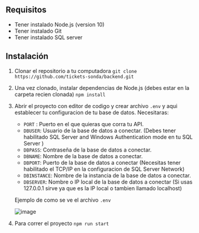 ## Requisitos

-   Tener instalado Node.js (version 10)
-   Tener instalado Git
-   Tener instalado SQL server

## Instalación

1. Clonar el repositorio a tu computadora
   `git clone https://github.com/tickets-sonda/backend.git`
2. Una vez clonado, instalar dependencias de Node.js (debes estar en la carpeta recien clonada)
   `npm install`
3. Abrir el proyecto con editor de codigo y crear archivo `.env` y aqui establecer tu configuracion de tu base de datos. Necesitaras:

    - `PORT` : Puerto en el que quieras que corra tu API.
    - `DBUSER`: Usuario de la base de datos a conectar. (Debes tener habilitado SQL Server and Windows Authentication mode en tu SQL Server )
    - `DBPASS`: Contraseña de la base de datos a conectar.
    - `DBNAME`: Nombre de la base de datos a conectar.
    - `DBPORT`: Puerto de la base de datos a conectar (Necesitas tener habilitado el TCP/IP en la configuracion de SQL Server Network)
    - `DBINSTANCE`: Nombre de la instancia de la base de datos a conectar.
    - `DBSERVER`: Nombre o IP local de la base de datos a conectar (Si usas 127.0.0.1 sirve ya que es la IP local o tambien llamado localhost)

    Ejemplo de como se ve el archivo `.env`

    ![image](https://user-images.githubusercontent.com/30633617/115970166-618dc580-a506-11eb-8ad0-eb4b596a5df7.png)

4. Para correr el proyecto
   `npm run start`
